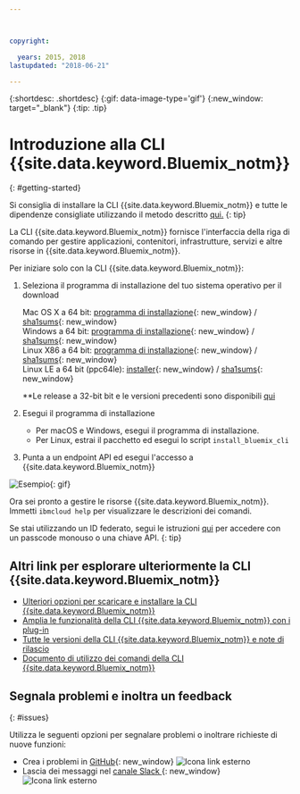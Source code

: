 ```yaml
---



copyright:

  years: 2015, 2018
lastupdated: "2018-06-21"

---
```



{:shortdesc: .shortdesc}
{:gif: data-image-type='gif'}
{:new_window: target="_blank"}
{:tip: .tip}



# Introduzione alla CLI {{site.data.keyword.Bluemix_notm}}
{: #getting-started}

Si consiglia di installare la CLI {{site.data.keyword.Bluemix_notm}} e tutte le dipendenze consigliate utilizzando il metodo descritto [qui.](/docs/cli/index.html)
{: tip}


La CLI {{site.data.keyword.Bluemix_notm}} fornisce l'interfaccia della riga di comando per gestire applicazioni, contenitori, infrastrutture, servizi e altre risorse in {{site.data.keyword.Bluemix_notm}}.


Per iniziare solo con la CLI {{site.data.keyword.Bluemix_notm}}:

1. Seleziona il programma di installazione del tuo sistema operativo per il download

   Mac OS X a 64 bit: [programma di installazione](https://clis.ng.bluemix.net/download/bluemix-cli/latest/osx){: new_window} / [sha1sums](https://clis.ng.bluemix.net/download/bluemix-cli/latest/osx/checksum){: new_window} <br>
   Windows a 64 bit: [programma di installazione](https://clis.ng.bluemix.net/download/bluemix-cli/latest/win64){: new_window} / [sha1sums](https://clis.ng.bluemix.net/download/bluemix-cli/latest/win64/checksum){: new_window} <br>
   Linux X86 a 64 bit: [programma di installazione](https://clis.ng.bluemix.net/download/bluemix-cli/latest/linux64){: new_window} / [sha1sums](https://clis.ng.bluemix.net/download/bluemix-cli/latest/linux64/checksum){: new_window} <br>
   Linux LE a 64 bit (ppc64le): [installer](https://clis.ng.bluemix.net/download/bluemix-cli/latest/ppc64le){: new_window} / [sha1sums](https://clis.ng.bluemix.net/download/bluemix-cli/latest/ppc64le/checksum){: new_window} <br>

   **Le release a 32-bit bit e le versioni precedenti sono disponibili [qui](all_versions.html)

1. Esegui il programma di installazione
   * Per macOS e Windows, esegui il programma di installazione.
   * Per Linux, estrai il pacchetto ed esegui lo script `install_bluemix_cli`

1. Punta a un endpoint API ed esegui l'accesso a {{site.data.keyword.Bluemix_notm}}

  ![Esempio](example.gif){: gif}

Ora sei pronto a gestire le risorse {{site.data.keyword.Bluemix_notm}}. Immetti `ibmcloud help` per visualizzare le descrizioni dei comandi.

Se stai utilizzando un ID federato, segui le istruzioni [qui](https://console.bluemix.net/docs/iam/login_fedid.html#federated_id) per accedere con un passcode monouso o una chiave API.
{: tip}

## Altri link per esplorare ulteriormente la CLI {{site.data.keyword.Bluemix_notm}}

* [Ulteriori opzioni per scaricare e installare la CLI {{site.data.keyword.Bluemix_notm}}](download_cli.html)
* [Amplia le funzionalità della CLI {{site.data.keyword.Bluemix_notm}} con i plug-in](extend_cli.html)
* [Tutte le versioni della CLI {{site.data.keyword.Bluemix_notm}} e note di rilascio](all_versions.html)
* [Documento di utilizzo dei comandi della CLI {{site.data.keyword.Bluemix_notm}}](bx_cli.html)


## Segnala problemi e inoltra un feedback
{: #issues}

Utilizza le seguenti opzioni per segnalare problemi o inoltrare richieste di nuove funzioni:
 * Crea i problemi in [GitHub](https://github.com/IBM-Bluemix/bluemix-cli-release/issues){: new_window} ![Icona link esterno](../../../icons/launch-glyph.svg)
 * Lascia dei messaggi nel [canale Slack ](https://dwopen.slack.com/messages/bluemix-cli/){: new_window} ![Icona link esterno](../../../icons/launch-glyph.svg)

